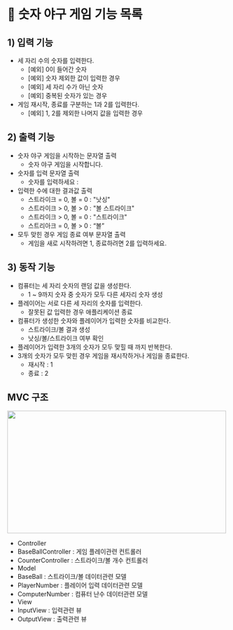 # 🚀 숫자 야구 게임 기능 목록
## 1) 입력 기능

- 세 자리 수의 숫자를 입력한다.
    - [예외] 0이 들어간 숫자
    - [예외] 숫자 제외한 값이 입력한 경우
    - [예외] 세 자리 수가 아닌 숫자
    - [예외] 중복된 숫자가 있는 경우
- 게임 재시작, 종료를 구분하는 1과 2를 입력한다.
    - [예외] 1, 2를 제외한 나머지 값을 입력한 경우
    

## 2) 출력 기능

- 숫자 야구 게임을 시작하는 문자열 출력
    - 숫자 야구 게임을 시작합니다.
- 숫자를 입력 문자열 출력
    - 숫자를 입력하세요 :
- 입력한 수에 대한 결과값 출력
    - 스트라이크 = 0, 볼 = 0 : "낫싱"
    - 스트라이크 > 0, 볼 > 0 : "볼 스트라이크"
    - 스트라이크 > 0, 볼 = 0 : "스트라이크"
    - 스트리아크 = 0, 볼 > 0 : “볼”
- 모두 맞힌 경우 게임 종료 여부 문자열 출력
    - 게임을 새로 시작하려면 1, 종료하려면 2를 입력하세요.
    

## 3) 동작 기능

- 컴퓨터는 세 자리 숫자의 랜덤 값을 생성한다.
    - 1 ~ 9까지 숫자 중 숫자가 모두 다른 세자리 숫자 생성
- 플레이어는 서로 다른 세 자리의 숫자를 입력한다.
    - 잘못된 값 입력한 경우 애플리케이션 종료
- 컴퓨터가 생성한 숫자와 플레이어가 입력한 숫자를 비교한다.
    - 스트라이크/볼 결과 생성
    - 낫싱/볼/스트라이크 여부 확인
- 플레이어가 입력한 3개의 숫자가 모두 맞힐 때 까지 반복한다.
- 3개의 숫자가 모두 맞힌 경우 게임을 재시작하거나 게임을 종료한다.
    - 재시작 : 1
    - 종료 : 2

## MVC 구조
<img src="https://user-images.githubusercontent.com/39490416/200239440-765eba47-e8f2-4bf7-a9bb-4426947d2ee2.png" width="500" height="280"/>

- Controller
 - BaseBallController : 게임 플레이관련 컨트롤러
 -  CounterController : 스트라이크/볼 개수 컨트롤러
- Model
 - BaseBall : 스트라이크/볼 데이터관련 모델
 - PlayerNumber : 플레이어 입력 데이터관련 모델
 - ComputerNumber : 컴퓨터 난수 데이터관련 모델
- View
 - InputView : 입력관련 뷰
 - OutputView : 출력관련 뷰
